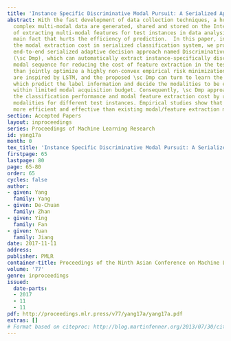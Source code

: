 ```yaml
---
title: 'Instance Specific Discriminative Modal Pursuit: A Serialized Approach'
abstract: With the fast development of data collection techniques, a huge amount of
  complex multi-modal data are generated, shared and stored on the Internet. The burden
  of extracting multi-modal features for test instances in data analysis becomes the
  main fact that hurts the efficiency of prediction.  In this paper, in order to reduce
  the modal extraction cost in serialized classification system, we propose a novel
  end-to-end serialized adaptive decision approach named Discriminative Modal Pursuit
  (\sc Dmp), which can automatically extract instance-specifically discriminative
  modal sequence for reducing the cost of feature extraction in the test phase. Rather
  than jointly optimize a highly non-convex empirical risk minimization problem, we
  are inspired by LSTM, and the proposed \sc Dmp can turn to learn the decision policies
  which predict the label information and decide the modalities to be extracted simultaneously
  within limited modal acquisition budget. Consequently, \sc Dmp approach can balance
  the classification performance and modal feature extraction cost by utilizing different
  modalities for different test instances. Empirical studies show that \sc Dmp is
  more efficient and effective than existing modal/feature extraction methods.
section: Accepted Papers
layout: inproceedings
series: Proceedings of Machine Learning Research
id: yang17a
month: 0
tex_title: 'Instance Specific Discriminative Modal Pursuit: A Serialized Approach'
firstpage: 65
lastpage: 80
page: 65-80
order: 65
cycles: false
author:
- given: Yang
  family: Yang
- given: De-Chuan
  family: Zhan
- given: Ying
  family: Fan
- given: Yuan
  family: Jiang
date: 2017-11-11
address: 
publisher: PMLR
container-title: Proceedings of the Ninth Asian Conference on Machine Learning
volume: '77'
genre: inproceedings
issued:
  date-parts:
  - 2017
  - 11
  - 11
pdf: http://proceedings.mlr.press/v77/yang17a/yang17a.pdf
extras: []
# Format based on citeproc: http://blog.martinfenner.org/2013/07/30/citeproc-yaml-for-bibliographies/
---
```

